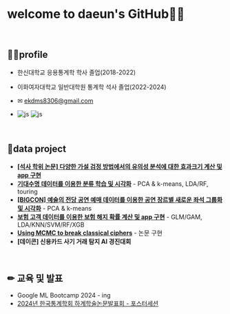 

# welcome to daeun's GitHub🙋‍♀️
<br>


## 👩‍🎓profile
- 한신대학교 응용통계학 학사 졸업(2018-2022)

- 이화여자대학교 일반대학원 통계학 석사 졸업(2022-2024)
  
- ✉ ekdms8306@gmail.com
  
- ![js](https://img.shields.io/badge/R-276DC3?style=for-the-badge&logo=r&logoColor=white) ![js](https://img.shields.io/badge/Python-3776AB?style=for-the-badge&logo=python&logoColor=white)

<br>

## 📑data project
- [**[석사 학위 논문] 다양한 가설 검정 방법에서의 유의성 분석에 대한 효과크기 계산 및 app 구현**](https://shinnylee.shinyapps.io/EffectSizeCalculator/)
- [**기대수명 데이터를 이용한 분류 학습 및 시각화**](https://github.com/daeun-le/Life-expectancy_classification/blob/main/%EB%B6%84%EB%A5%98%ED%95%99%EC%8A%B5%20%EB%B0%8F%20%EC%8B%9C%EA%B0%81%ED%99%94.pdf) - PCA & k-means, LDA/RF, touring
- [**[BIGCON] 예술의 전당 공연 예매 데이터를 이용한 공연 장르별 새로운 좌석 그룹화 및 시각화**](https://github.com/daeun-le/BIGCON2023/blob/main/%EB%B9%85%EB%8D%B0%EC%9D%B4%ED%84%B0%EC%BD%98%ED%85%8C%EC%8A%A4%ED%8A%B8_DAz_%EC%B5%9C%EC%A2%85.pdf) - PCA & k-means
- [**보험 고객 데이터를 이용한 보험 해지 확률 계산 및 app 구현**](https://github.com/daeun-le/life-insurance/blob/main/%EC%83%9D%EB%AA%85%EB%B3%B4%ED%97%98%20%ED%99%95%EB%A5%A0%20%EC%98%88%EC%B8%A1.pdf) - GLM/GAM, LDA/KNN/SVM/RF/XGB
- [**Using MCMC to break classical ciphers**](https://github.com/daeun-le/MCMC/blob/main/Computational%20Statistics.pdf) - 논문 구현
- **[데이콘] 신용카드 사기 거래 탐지 AI 경진대회**

<br>

## ✏ 교육 및 발표
- Google ML Bootcamp 2024 - ing
- [2024년 한국통계학회 하계학술논문발표회 - 포스터세션](https://github.com/daeun-le/2024KSS/blob/main/%EC%9D%B4%EB%8B%A4%EC%9D%80_%ED%86%B5%EA%B3%84%ED%95%99%ED%9A%8C_%ED%8F%AC%EC%8A%A4%ED%84%B0%EC%84%B8%EC%85%98.pdf)


